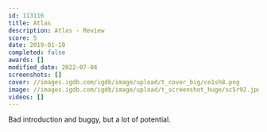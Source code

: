 ```yaml
---
id: 113116
title: Atlas
description: Atlas - Review
score: 5
date: 2019-01-10
completed: false
awards: []
modified_date: 2022-07-04
screenshots: []
cover: //images.igdb.com/igdb/image/upload/t_cover_big/co1sh8.png
image: //images.igdb.com/igdb/image/upload/t_screenshot_huge/sc5r92.jpg
videos: []
---
```

Bad introduction and buggy, but a lot of potential.